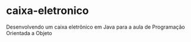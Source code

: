# caixa-eletronico
Desenvolvendo um caixa eletrônico em Java para a aula de Programação Orientada a Objeto
